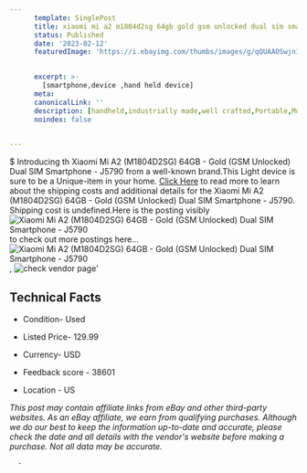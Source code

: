 ```yaml
---
      template: SinglePost
      title: xiaomi mi a2 m1804d2sg 64gb gold gsm unlocked dual sim smartphone j5790
      status: Published
      date: '2023-02-12'
      featuredImage: 'https://i.ebayimg.com/thumbs/images/g/qQUAAOSwjn1jWUYI/s-l225.jpg'
       

      excerpt: >-
        [smartphone,device ,hand held device]
      meta:
      canonicalLink: ''
      description: [handheld,industrially made,well crafted,Portable,Mobile,Compact,Convenient,Lightweight,Maneuverable,Man-portable,Miniature,Carriable,Hand-held,Light,Holdable,Transportable,Mobile device,Pocket-sized,On-the-go,Wireless,Cordless,Compact size,Convenient size, smartphone,device ,hand held device]
      noindex: false
      

---
```

$
      Introducing th Xiaomi Mi A2 (M1804D2SG) 64GB - Gold (GSM Unlocked) Dual SIM Smartphone - J5790 from a well-known brand.This Light device  is sure to be a Unique-item in your home. [Click Here](https://www.ebay.com/itm/144783551512?hash=item21b5c5ac18%3Ag%3AqQUAAOSwjn1jWUYI&mkevt=1&mkcid=1&mkrid=711-53200-19255-0&campid=%253CePNCampaignId%253E&customid=%253CreferenceId%253E&toolid=10049) to read more to learn about the shipping costs and additional details for the Xiaomi Mi A2 (M1804D2SG) 64GB - Gold (GSM Unlocked) Dual SIM Smartphone - J5790. Shipping cost is undefined.Here is the posting visibly ![Xiaomi Mi A2 (M1804D2SG) 64GB - Gold (GSM Unlocked) Dual SIM Smartphone - J5790](https://i.ebayimg.com/thumbs/images/g/qQUAAOSwjn1jWUYI/s-l225.jpg) to check out more postings here... ![Xiaomi Mi A2 (M1804D2SG) 64GB - Gold (GSM Unlocked) Dual SIM Smartphone - J5790](https://i.ebayimg.com/images/g/qQUAAOSwjn1jWUYI/s-l1600.jpg), ![check vendor page](https://origin-galleryplus.ebayimg.com/ws/web/144783551512_2_0_1/225x225.jpg,https://origin-galleryplus.ebayimg.com/ws/web/144783551512_3_0_1/225x225.jpg,https://origin-galleryplus.ebayimg.com/ws/web/144783551512_4_0_1/225x225.jpg,https://origin-galleryplus.ebayimg.com/ws/web/144783551512_5_0_1/225x225.jpg,https://origin-galleryplus.ebayimg.com/ws/web/144783551512_6_0_1/225x225.jpg,https://origin-galleryplus.ebayimg.com/ws/web/144783551512_7_0_1/225x225.jpg)'

      

 ## Technical Facts 



     
      

 - Condition- Used 


      

 - Listed Price- 129.99 


      

 - Currency- USD 


      

 - Feedback score - 38601 


      

 - Location - US 


      
      

 *_This post may contain affiliate links from eBay and other third-party websites. As an eBay affiliate, we earn from qualifying purchases. Although we do our best to keep the information up-to-date and accurate, please check the date and all details with the vendor's website before making a purchase. Not all data may be accurate._*




      -

